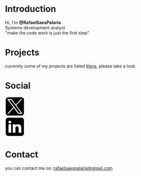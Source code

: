 # Introduction
Hi, I'm **@RafaelSaesPalaria**  
Systems development analyst  
"make the code work is just the first step"  

# Projects
currently some of my projects are listed [there](https://rafaelsaespalaria.github.io/portfolio/), please take a look.

# Social
[![Twitter](res/X-64.png)](https://twitter.com/RafaelSPalaria)  
[![LinkedIn](res/LinkedIn-64.png)](https://www.linkedin.com/in/rafael-saes-palaria/)  

# Contact
you can contact me on: rafaelsaespalaria@gmail.com
